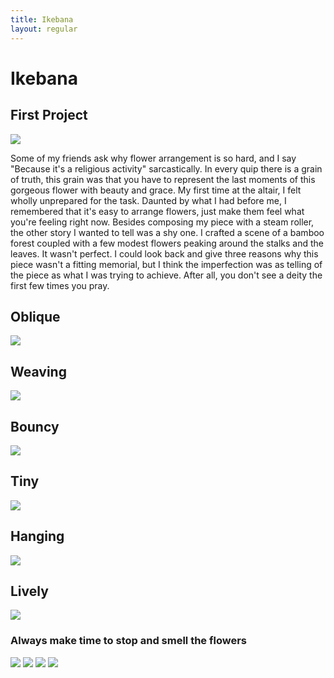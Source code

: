 ```yaml
---
title: Ikebana
layout: regular
---
```


# Ikebana

## First Project

<img src="/static/media/first_ikebana.jpeg" />

Some of my friends ask why flower arrangement is so hard, and I say "Because it's a religious activity" sarcastically. In every quip there is a grain of truth, this grain was that you have to represent the last moments of this gorgeous flower with beauty and grace. My first time at the altair, I felt wholly unprepared for the task. Daunted by what I had before me, I remembered that it's easy to arrange flowers, just make them feel what you're feeling right now. Besides composing my piece with a steam roller, the other story I wanted to tell was a shy one. I crafted a scene of a bamboo forest coupled with a few modest flowers peaking around the stalks and the leaves. It wasn't perfect. I could look back and give three reasons why this piece wasn't a fitting memorial, but I think the imperfection was as telling of the piece as what I was trying to achieve. After all, you don't see a deity the first few times you pray.

## Oblique

<img src="/static/media/ikebana_oblique.jpeg" />


## Weaving

<img src="/static/media/ikebana_weaving.jpeg" />

## Bouncy

<img src="/static/media/ikebana_bouncing.jpeg" />

## Tiny

<img src="/static/media/ikebana_tiny.jpeg" />

## Hanging

<img src="/static/media/ikebana_hanging.jpeg" />

## Lively

<img src="/static/media/ikebana_lively.jpeg" />

### Always make time to stop and smell the flowers

<img src="/static/media/flowers_fbdinner.jpeg" />

<img src="/static/media/flowers_fbroof1.jpeg" />

<img src="/static/media/flowers_fbroof2.jpeg" />

<img src="/static/media/flowers_fbroof3.jpeg" />

